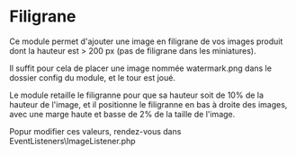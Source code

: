 # Filigrane

Ce module permet d'ajouter une image en filigrane de vos images produit dont la hauteur est > 200 px (pas de filigrane dans les miniatures).

Il suffit pour cela de placer une image nommée watermark.png dans le dossier config du module, et le tour est joué.

Le module retaille le filigranne pour que sa hauteur soit de 10% de la hauteur de l'image, et il positionne le filigranne
en bas à droite des images, avec une marge haute et basse de 2% de la taille de l'image.

Popur modifier ces valeurs, rendez-vous dans EventListeners\ImageListener.php
